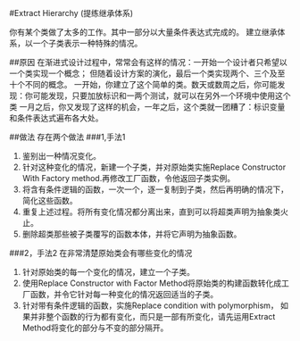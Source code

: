 #Extract Hierarchy (提练继承体系)

你有某个类做了太多的工作。其中一部分以大量条件表达式完成的。
建立继承体系，以一个子类表示一种特殊的情况。


##原因
在渐进式设计过程中，常常会有这样的情况：一开始一个设计者只希望以一个类实现一个概念；
但随着设计方案的演化，最后一个类实现两个、三个及至十个不同的概念。
一开始，你建立了这个简单的类。数天或数周之后，你可能发现：你可能发现，只要加放标识和一两个测试，就可以在另外一个环境中使用这个类
一月之后，你又发现了这样的机会，一年之后，这个类就一团糟了：标识变量和条件表达式遍布各大处。




##做法
存在两个做法
###1,手法1
1. 鉴别出一种情况变化。
2. 针对这种变化的情况，新建一个子类，并对原始类实施Replace Constructor With Factory method.再修改工厂函数，令他返回子类实例。
3. 将含有条件逻辑的函数，一次一个，逐一复制到子类，然后再明确的情况下，简化这些函数。
4. 重复上述过程。将所有变化情况都分离出来，直到可以将超类声明为抽象类火止。
5. 删除超类那些被子类覆写的函数本体，并将它声明为抽象函数。


###2，手法2
在非常清楚原始类会有哪些变化的情况
1. 针对原始类的每一个变化的情况，建立一个子类。
2. 使用Replace Constructor with Factor Method将原始类的构建函数转化成工厂函数，并令它针对每一种变化的情况返回适当的子类。
3. 针对带有条件逻辑的函数，实施Replace condition with polymorphism，
如果并非整个函数的行为都有变化，而只是一部有所变化，请先运用Extract Method将变化的部分与不变的部分隔开。


